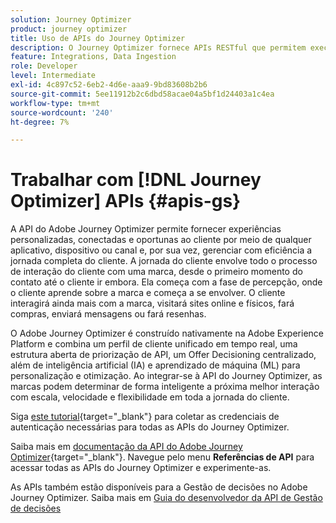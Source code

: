 ```yaml
---
solution: Journey Optimizer
product: journey optimizer
title: Uso de APIs do Journey Optimizer
description: O Journey Optimizer fornece APIs RESTful que permitem executar programaticamente as principais operações em seus aplicativos. Saiba como acessá-las e usá-las.
feature: Integrations, Data Ingestion
role: Developer
level: Intermediate
exl-id: 4c897c52-6eb2-4d6e-aaa9-9bd83608b2b6
source-git-commit: 5ee11912b2c6dbd58acae04a5bf1d24403a1c4ea
workflow-type: tm+mt
source-wordcount: '240'
ht-degree: 7%

---
```


# Trabalhar com [!DNL Journey Optimizer] APIs {#apis-gs}

A API do Adobe Journey Optimizer permite fornecer experiências personalizadas, conectadas e oportunas ao cliente por meio de qualquer aplicativo, dispositivo ou canal e, por sua vez, gerenciar com eficiência a jornada completa do cliente. A jornada do cliente envolve todo o processo de interação do cliente com uma marca, desde o primeiro momento do contato até o cliente ir embora. Ela começa com a fase de percepção, onde o cliente aprende sobre a marca e começa a se envolver. O cliente interagirá ainda mais com a marca, visitará sites online e físicos, fará compras, enviará mensagens ou fará resenhas.

O Adobe Journey Optimizer é construído nativamente na Adobe Experience Platform e combina um perfil de cliente unificado em tempo real, uma estrutura aberta de priorização de API, um Offer Decisioning centralizado, além de inteligência artificial (IA) e aprendizado de máquina (ML) para personalização e otimização. Ao integrar-se à API do Journey Optimizer, as marcas podem determinar de forma inteligente a próxima melhor interação com escala, velocidade e flexibilidade em toda a jornada do cliente.

Siga [este tutorial](https://developer.adobe.com/journey-optimizer-apis/references/authentication/){target="_blank"} para coletar as credenciais de autenticação necessárias para todas as APIs do Journey Optimizer.

Saiba mais em [documentação da API do Adobe Journey Optimizer](https://developer.adobe.com/journey-optimizer-apis/){target="_blank"}. Navegue pelo menu **Referências de API** para acessar todas as APIs do Journey Optimizer e experimente-as.

As APIs também estão disponíveis para a Gestão de decisões no Adobe Journey Optimizer. Saiba mais em [Guia do desenvolvedor da API de Gestão de decisões](../offers/api-reference/getting-started.md)
